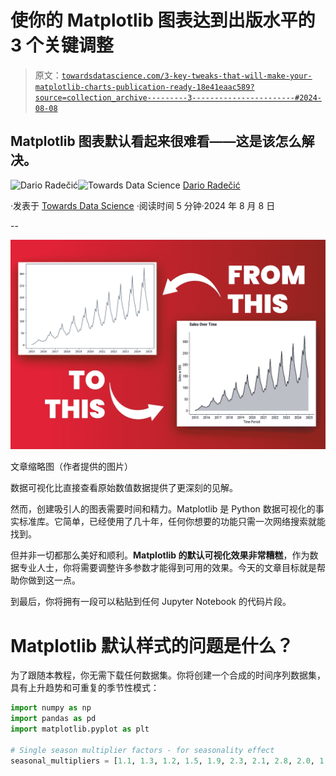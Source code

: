 # 使你的 Matplotlib 图表达到出版水平的 3 个关键调整

> 原文：[`towardsdatascience.com/3-key-tweaks-that-will-make-your-matplotlib-charts-publication-ready-18e41eaac589?source=collection_archive---------3-----------------------#2024-08-08`](https://towardsdatascience.com/3-key-tweaks-that-will-make-your-matplotlib-charts-publication-ready-18e41eaac589?source=collection_archive---------3-----------------------#2024-08-08)

## Matplotlib 图表默认看起来很难看——这是该怎么解决。

[](https://medium.com/@radecicdario?source=post_page---byline--18e41eaac589--------------------------------)![Dario Radečić](https://medium.com/@radecicdario?source=post_page---byline--18e41eaac589--------------------------------)[](https://towardsdatascience.com/?source=post_page---byline--18e41eaac589--------------------------------)![Towards Data Science](https://towardsdatascience.com/?source=post_page---byline--18e41eaac589--------------------------------) [Dario Radečić](https://medium.com/@radecicdario?source=post_page---byline--18e41eaac589--------------------------------)

·发表于 [Towards Data Science](https://towardsdatascience.com/?source=post_page---byline--18e41eaac589--------------------------------) ·阅读时间 5 分钟·2024 年 8 月 8 日

--

![](img/4800e476202ff22aec05ee97f5e4d5c2.png)

文章缩略图（作者提供的图片）

数据可视化比直接查看原始数值数据提供了更深刻的见解。

然而，创建吸引人的图表需要时间和精力。Matplotlib 是 Python 数据可视化的事实标准库。它简单，已经使用了几十年，任何你想要的功能只需一次网络搜索就能找到。

但并非一切都那么美好和顺利。**Matplotlib 的默认可视化效果非常糟糕**，作为数据专业人士，你将需要调整许多参数才能得到可用的效果。今天的文章目标就是帮助你做到这一点。

到最后，你将拥有一段可以粘贴到任何 Jupyter Notebook 的代码片段。

# Matplotlib 默认样式的问题是什么？

为了跟随本教程，你无需下载任何数据集。你将创建一个合成的时间序列数据集，具有上升趋势和可重复的季节性模式：

```py
import numpy as np
import pandas as pd
import matplotlib.pyplot as plt

# Single season multiplier factors - for seasonality effect
seasonal_multipliers = [1.1, 1.3, 1.2, 1.5, 1.9, 2.3, 2.1, 2.8, 2.0, 1.7, 1.5, 1.2]…
```
